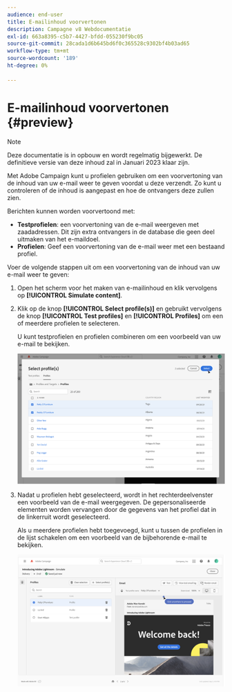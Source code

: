 ```yaml
---
audience: end-user
title: E-mailinhoud voorvertonen
description: Campagne v8 Webdocumentatie
exl-id: 663a8395-c5b7-4427-bfdd-055230f9bc05
source-git-commit: 28cada1d6b645bd6f0c365528c9302bf4b03ad65
workflow-type: tm+mt
source-wordcount: '189'
ht-degree: 0%

---
```


# E-mailinhoud voorvertonen {#preview}

>[!NOTE]
>
>Deze documentatie is in opbouw en wordt regelmatig bijgewerkt. De definitieve versie van deze inhoud zal in Januari 2023 klaar zijn.

Met Adobe Campaign kunt u profielen gebruiken om een voorvertoning van de inhoud van uw e-mail weer te geven voordat u deze verzendt. Zo kunt u controleren of de inhoud is aangepast en hoe de ontvangers deze zullen zien.

Berichten kunnen worden voorvertoond met:

* **Testprofielen**: een voorvertoning van de e-mail weergeven met zaadadressen. Dit zijn extra ontvangers in de database die geen deel uitmaken van het e-maildoel.
* **Profielen**: Geef een voorvertoning van de e-mail weer met een bestaand profiel.

Voer de volgende stappen uit om een voorvertoning van de inhoud van uw e-mail weer te geven:

1. Open het scherm voor het maken van e-mailinhoud en klik vervolgens op **[!UICONTROL Simulate content]**.

1. Klik op de knop **[!UICONTROL Select profile(s)]** en gebruikt vervolgens de knop **[!UICONTROL Test profiles]** en **[!UICONTROL Profiles]** om een of meerdere profielen te selecteren.

   U kunt testprofielen en profielen combineren om een voorbeeld van uw e-mail te bekijken.

   ![](assets/preview-profile.png)

1. Nadat u profielen hebt geselecteerd, wordt in het rechterdeelvenster een voorbeeld van de e-mail weergegeven. De gepersonaliseerde elementen worden vervangen door de gegevens van het profiel dat in de linkerruit wordt geselecteerd.

   Als u meerdere profielen hebt toegevoegd, kunt u tussen de profielen in de lijst schakelen om een voorbeeld van de bijbehorende e-mail te bekijken.

   ![](assets/preview.png)
